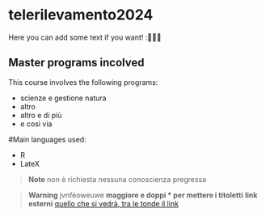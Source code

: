 # telerilevamento2024

Here you can add some text if you want! :🍺🍻🍺

## Master programs incolved
This course involves the following programs:
+ scienze e gestione natura
+ altro
+ altro e di più
+ e così via

#Main languages used:
+ R
+ LateX

> **Note**
non è richiesta nessuna conoscienza pregressa

> **Warning**
 jvnfèoweuwe
> **maggiore e doppi * per mettere i titoletti**
> **link esterni**
[quello che si vedrà, tra le tonde il link](https://www.google.com/search?q=wikipedia&rlz=1C1PRFI_enIT769IT769&oq=wikipe&gs_lcrp=EgZjaHJvbWUqDQgAEAAYgwEYsQMYgAQyDQgAEAAYgwEYsQMYgAQyBggBEEUYOTINCAIQABiDARixAxiABDIHCAMQABiABDIGCAQQABgDMgcIBRAAGIAEMg8IBhAAGAoYgwEYsQMYgAQyDQgHEAAYgwEYsQMYgAQyBwgIEAAYjwIyBwgJEAAYjwKoAgCwAgA&sourceid=chrome&ie=UTF-8)

